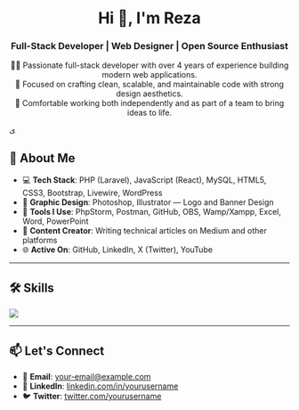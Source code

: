 <h1 align="center">Hi 👋, I'm Reza</h1>
<h3 align="center">Full-Stack Developer | Web Designer | Open Source Enthusiast</h3>

<p align="center">
  👨‍💻 Passionate full-stack developer with over 4 years of experience building modern web applications.<br>
  🎯 Focused on crafting clean, scalable, and maintainable code with strong design aesthetics.<br>
  🤝 Comfortable working both independently and as part of a team to bring ideas to life.
</p>
ی

## 🚀 About Me

- 💻 **Tech Stack**: PHP (Laravel), JavaScript (React), MySQL, HTML5, CSS3, Bootstrap, Livewire, WordPress  
- 🎨 **Graphic Design**: Photoshop, Illustrator — Logo and Banner Design  
- 🔧 **Tools I Use**: PhpStorm, Postman, GitHub, OBS, Wamp/Xampp, Excel, Word, PowerPoint  
- 📝 **Content Creator**: Writing technical articles on Medium and other platforms  
- 🌐 **Active On**: GitHub, LinkedIn, X (Twitter), YouTube  

---

## 🛠️ Skills

<p align="left">
  <a href="https://skillicons.dev">
    <img src="https://skillicons.dev/icons?i=php,laravel,react,js,html,css,bootstrap,mysql,wordpress,github,postman,vscode,figma,photoshop" />
  </a>
</p>

---

## 📫 Let's Connect

- 📧 **Email**: your-email@example.com  
- 💼 **LinkedIn**: [linkedin.com/in/yourusername](https://linkedin.com/in/yourusername)  
- 🐦 **Twitter**: [twitter.com/yourusername](https://twitter.com/yourusername)

